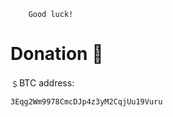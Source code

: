         Good luck!
   
    
    


# Donation 🦄
﹩BTC address:

    3Eqg2Wm9978CmcDJp4z3yM2CqjUu19Vuru














